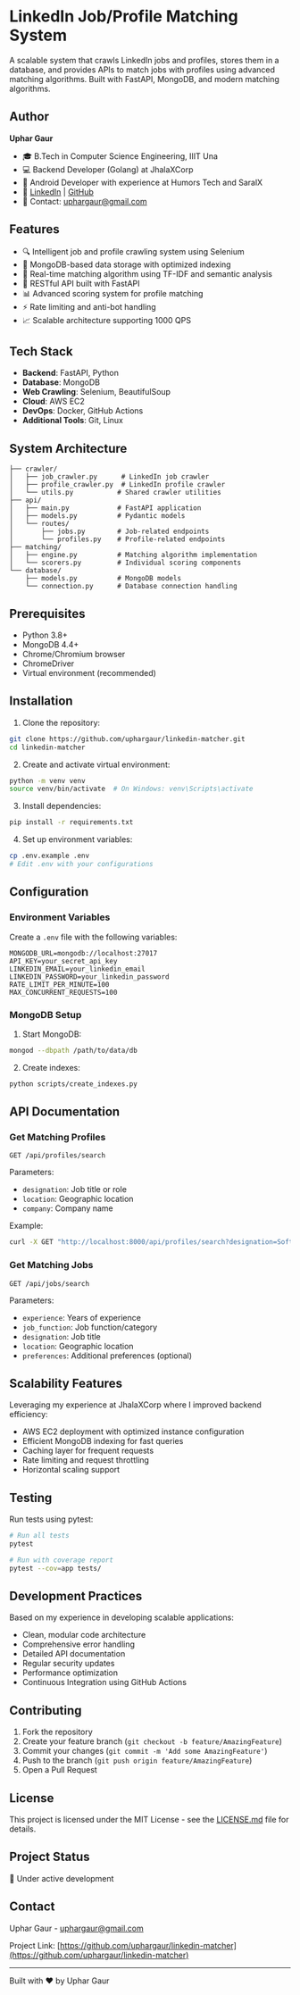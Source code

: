 # LinkedIn Job/Profile Matching System

A scalable system that crawls LinkedIn jobs and profiles, stores them in a database, and provides APIs to match jobs with profiles using advanced matching algorithms. Built with FastAPI, MongoDB, and modern matching algorithms.

## Author

**Uphar Gaur**
- 🎓 B.Tech in Computer Science Engineering, IIIT Una
- 💻 Backend Developer (Golang) at JhalaXCorp
- 📱 Android Developer with experience at Humors Tech and SaralX
- 🔗 [LinkedIn](https://www.linkedin.com/in/your-profile) | [GitHub](https://github.com/yourusername)
- 📧 Contact: uphargaur@gmail.com

## Features

- 🔍 Intelligent job and profile crawling system using Selenium
- 💾 MongoDB-based data storage with optimized indexing
- 🔄 Real-time matching algorithm using TF-IDF and semantic analysis
- 🚀 RESTful API built with FastAPI
- 📊 Advanced scoring system for profile matching
- ⚡ Rate limiting and anti-bot handling
- 📈 Scalable architecture supporting 1000 QPS

## Tech Stack

- **Backend**: FastAPI, Python
- **Database**: MongoDB
- **Web Crawling**: Selenium, BeautifulSoup
- **Cloud**: AWS EC2
- **DevOps**: Docker, GitHub Actions
- **Additional Tools**: Git, Linux

## System Architecture

```
├── crawler/
│   ├── job_crawler.py      # LinkedIn job crawler
│   ├── profile_crawler.py  # LinkedIn profile crawler
│   └── utils.py           # Shared crawler utilities
├── api/
│   ├── main.py            # FastAPI application
│   ├── models.py          # Pydantic models
│   └── routes/
│       ├── jobs.py        # Job-related endpoints
│       └── profiles.py    # Profile-related endpoints
├── matching/
│   ├── engine.py          # Matching algorithm implementation
│   └── scorers.py         # Individual scoring components
└── database/
    ├── models.py          # MongoDB models
    └── connection.py      # Database connection handling
```

## Prerequisites

- Python 3.8+
- MongoDB 4.4+
- Chrome/Chromium browser
- ChromeDriver
- Virtual environment (recommended)

## Installation

1. Clone the repository:
```bash
git clone https://github.com/uphargaur/linkedin-matcher.git
cd linkedin-matcher
```

2. Create and activate virtual environment:
```bash
python -m venv venv
source venv/bin/activate  # On Windows: venv\Scripts\activate
```

3. Install dependencies:
```bash
pip install -r requirements.txt
```

4. Set up environment variables:
```bash
cp .env.example .env
# Edit .env with your configurations
```

## Configuration

### Environment Variables

Create a `.env` file with the following variables:
```
MONGODB_URL=mongodb://localhost:27017
API_KEY=your_secret_api_key
LINKEDIN_EMAIL=your_linkedin_email
LINKEDIN_PASSWORD=your_linkedin_password
RATE_LIMIT_PER_MINUTE=100
MAX_CONCURRENT_REQUESTS=100
```

### MongoDB Setup

1. Start MongoDB:
```bash
mongod --dbpath /path/to/data/db
```

2. Create indexes:
```bash
python scripts/create_indexes.py
```

## API Documentation

### Get Matching Profiles
```http
GET /api/profiles/search
```
Parameters:
- `designation`: Job title or role
- `location`: Geographic location
- `company`: Company name

Example:
```bash
curl -X GET "http://localhost:8000/api/profiles/search?designation=Software%20Engineer&location=San%20Francisco&company=Google"
```

### Get Matching Jobs
```http
GET /api/jobs/search
```
Parameters:
- `experience`: Years of experience
- `job_function`: Job function/category
- `designation`: Job title
- `location`: Geographic location
- `preferences`: Additional preferences (optional)

## Scalability Features

Leveraging my experience at JhalaXCorp where I improved backend efficiency:

- AWS EC2 deployment with optimized instance configuration
- Efficient MongoDB indexing for fast queries
- Caching layer for frequent requests
- Rate limiting and request throttling
- Horizontal scaling support

## Testing

Run tests using pytest:
```bash
# Run all tests
pytest

# Run with coverage report
pytest --cov=app tests/
```

## Development Practices

Based on my experience in developing scalable applications:

- Clean, modular code architecture
- Comprehensive error handling
- Detailed API documentation
- Regular security updates
- Performance optimization
- Continuous Integration using GitHub Actions

## Contributing

1. Fork the repository
2. Create your feature branch (`git checkout -b feature/AmazingFeature`)
3. Commit your changes (`git commit -m 'Add some AmazingFeature'`)
4. Push to the branch (`git push origin feature/AmazingFeature`)
5. Open a Pull Request

## License

This project is licensed under the MIT License - see the [LICENSE.md](LICENSE.md) file for details.

## Project Status

🚧 Under active development

## Contact

Uphar Gaur - uphargaur@gmail.com

Project Link: [https://github.com/uphargaur/linkedin-matcher](https://github.com/uphargaur/linkedin-matcher)

---
Built with ❤️ by Uphar Gaur